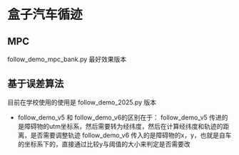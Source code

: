 # 盒子汽车循迹

## MPC
follow_demo_mpc_bank.py 最好效果版本

## 基于误差算法

目前在学校使用的使用是 follow_demo_2025.py 版本


- follow_demo_v5 和 follow_demo_v6的区别在于：
follow_demo_v5 传进的是障碍物的utm坐标系，然后需要转为经纬度，然后在计算经纬度和轨迹的距离，是否需要调整轨迹
follow_demo_v6 传入的是障碍物的x，y，也就是自车的坐标系下的，直接通过比较y与阈值的大小来判定是否需要改